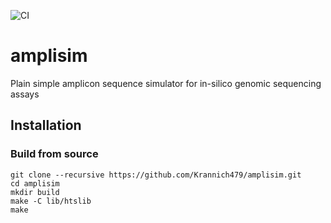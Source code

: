 ![CI](https://github.com/krannich479/amplisim/actions/workflows/ci.yml/badge.svg?event=push)
# amplisim
Plain simple amplicon sequence simulator for in-silico genomic sequencing assays

## Installation
### Build from source
```
git clone --recursive https://github.com/Krannich479/amplisim.git
cd amplisim
mkdir build
make -C lib/htslib
make
```
